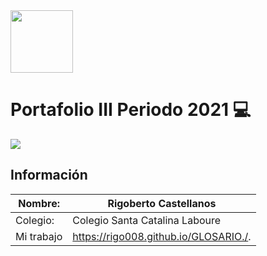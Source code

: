

<img width="100px" src="https://jefuentes80.github.io/starup_scl/img/logo_SCL%20(3).png">

# Portafolio III Periodo 2021 💻

<img src="https://i.pinimg.com/474x/43/f7/8a/43f78a2394f21ea3002c81905c2a64b1.jpg">

## Información

|  Nombre: | Rigoberto Castellanos  |
| ------------ | ------------ |
|  Colegio: | Colegio Santa Catalina Laboure  |
|  Mi trabajo | https://rigo008.github.io/GLOSARIO./.  |




